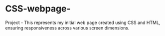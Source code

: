 # CSS-webpage-
Project - This represents my initial web page created using CSS and HTML, ensuring responsiveness across various screen dimensions.
